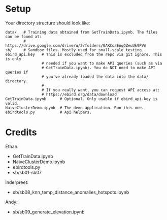 # Setup
Your directory structure should look like:
```
data/	# Training data obtained from GetTrainData.ipynb. The files can be found at:
		# https://drive.google.com/drive/u/2/folders/0AKCoaEnqOZeuUk9PVA
sb/		# Sandbox files. Mostly used for small-scale testing.
ebird_api.key	# This is excluded from the repo via git ignore. This is only
				# needed if you want to make API queries (such as via
				# GetTrainData.ipynb). You do NOT need to make API queries if
				# you've already loaded the data into the data/ directory.
				#
				# If you really want, you can request API access at:
				# https://ebird.org/data/download
GetTrainData.ipynb		# Optional. Only usable if ebird_api.key is valid.
NaiveClusterDemo.ipynb	# The demo application. Run this one.
ebirdtools.py			# Api helpers.
```

# Credits
Ethan:
- GetTrainData.ipynb
- NaiveClusterDemo.ipynb
- ebirdtools.py
- sb/sb01-sb07

Inderpreet:
- sb/sb08_knn_temp_distance_anomalies_hotspots.ipynb

Andy:
- sb/sb09_generate_elevation.ipynb
